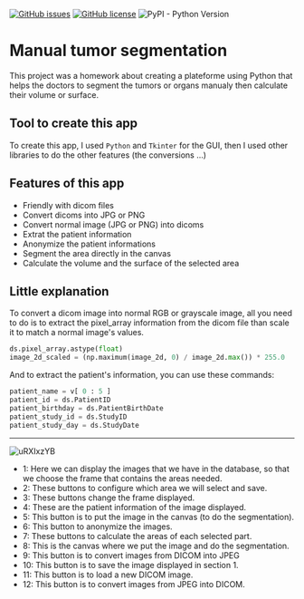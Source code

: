 [![GitHub issues](https://img.shields.io/github/issues/amine0110/Manual-tumor-segmentation)](https://github.com/amine0110/Manual-tumor-segmentation/issues) [![GitHub license](https://img.shields.io/github/license/amine0110/Manual-tumor-segmentation)](https://github.com/amine0110/Manual-tumor-segmentation) ![PyPI - Python Version](https://img.shields.io/pypi/pyversions/pydicom)
# Manual tumor segmentation
This project was a homework about creating a plateforme using Python that helps the doctors to segment the tumors or organs manualy then calculate their volume or surface.

## Tool to create this app
To create this app, I used `Python` and `Tkinter` for the GUI, then I used other libraries to do the other features (the conversions ...)

## Features of this app
- Friendly with dicom files
- Convert dicoms into JPG or PNG
- Convert normal image (JPG or PNG) into dicoms
- Extrat the patient information
- Anonymize the patient informations
- Segment the area directly in the canvas
- Calculate the volume and the surface of the selected area

## Little explanation
To convert a dicom image into normal RGB or grayscale image, all you need to do is to extract the pixel_array information from the dicom file than scale it to match a normal image's values.

```Python
ds.pixel_array.astype(float)
image_2d_scaled = (np.maximum(image_2d, 0) / image_2d.max()) * 255.0
```

And to extract the patient's information, you can use these commands:

```Python
patient_name = v[ 0 : 5 ]
patient_id = ds.PatientID
patient_birthday = ds.PatientBirthDate
patient_study_id = ds.StudyID
patient_study_day = ds.StudyDate
```
____________________________________________________________

![uRXIxzYB](https://user-images.githubusercontent.com/37108394/122125699-14a4dc00-ce31-11eb-9005-5652e45c3418.png)

- 1: Here we can display the images that we have in the database, so that we choose the frame that contains the areas needed.
- 2: These buttons to configure which area we will select and save.
- 3: These buttons change the frame displayed.
- 4: These are the patient information of the image displayed.
- 5: This button is to put the image in the canvas (to do the segmentation).
- 6: This button to anonymize the images.
- 7: These buttons to calculate the areas of each selected part.
- 8: This is the canvas where we put the image and do the segmentation.
- 9: This button is to convert images from DICOM into JPEG
- 10: This button is to save the image displayed in section 1.
- 11: This button is to load a new DICOM image.
- 12: This button is to convert images from JPEG into DICOM.
